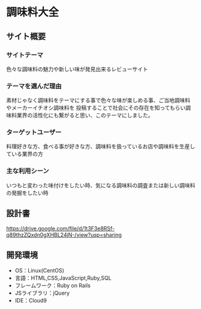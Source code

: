 # 調味料大全

## サイト概要
### サイトテーマ
色々な調味料の魅力や新しい味が発見出来るレビューサイト

### テーマを選んだ理由
素材じゃなく調味料をテーマにする事で色々な味が楽しめる事、ご当地調味料やメーカーイチオシ調味料を
投稿することで社会にその存在を知ってもらい調味料業界の活性化にも繋がると思い、このテーマにしました。

### ターゲットユーザー
料理好きな方、食べる事が好きな方、調味料を扱っているお店や調味料を生産している業界の方

### 主な利用シーン
いつもと変わった味付けをしたい時、気になる調味料の調査または新しい調味料の発掘をしたい時

## 設計書
https://drive.google.com/file/d/1t3F3e8RSf-q89thzZQxdn0gXHBL24jN-/view?usp=sharing

## 開発環境
- OS：Linux(CentOS)
- 言語：HTML,CSS,JavaScript,Ruby,SQL
- フレームワーク：Ruby on Rails
- JSライブラリ：jQuery
- IDE：Cloud9